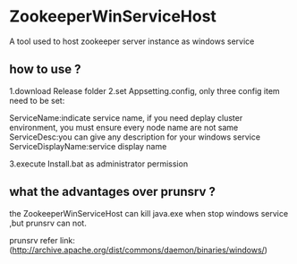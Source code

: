 # ZookeeperWinServiceHost

A tool used to host zookeeper server instance as windows service

## how to use ?

1.download Release folder
2.set Appsetting.config,
  only three config item need to be set:
  
  ServiceName:indicate service name, if you need deplay cluster environment, you must ensure every node name are not same
  ServiceDesc:you can give any description for your windows service
  ServiceDisplayName:service display name 
  
3.execute Install.bat as administrator permission



   


## what the advantages over prunsrv ?

the ZookeeperWinServiceHost can kill java.exe when stop windows service ,but prunsrv can not.

prunsrv refer link:(http://archive.apache.org/dist/commons/daemon/binaries/windows/)
